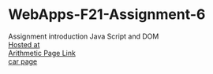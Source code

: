 # WebApps-F21-Assignment-6
Assignment introduction Java Script and DOM<br>
[Hosted at](https://44-563-webapps-f21.github.io/webapps-f21-assignment-6-akhilmike/pass.html)<br>
[Arithmetic Page Link](https://44-563-webapps-f21.github.io/webapps-f21-assignment-6-akhilmike/arithmetic.html)<br>
[car page](https://44-563-webapps-f21.github.io/webapps-f21-assignment-6-akhilmike/car.html)
